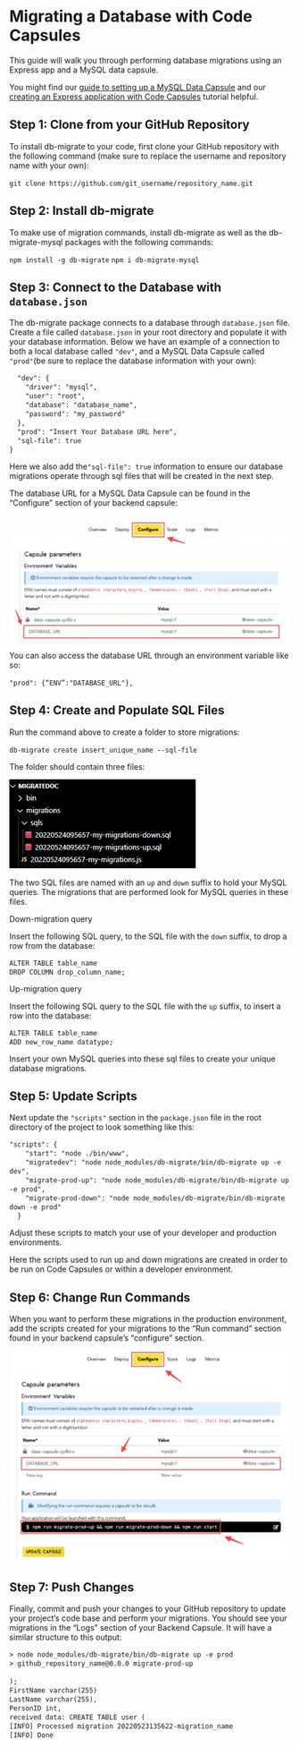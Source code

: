 # Migrating a Database with Code Capsules

This guide will walk you through performing database migrations using an Express app and a MySQL data capsule.

You might find our [guide to setting up a MySQL Data Capsule](https://codecapsules.io/docs/reference/set-up-mysql-data-capsule/) and our [creating an Express application with Code Capsules](https://codecapsules.io/docs/tutorials/game-catalogue-with-nodejs-and-mysql/) tutorial helpful.


## Step 1: Clone from your GitHub Repository

To install db-migrate to your code, first clone your GitHub repository with the following command (make sure to replace the username and repository name with your own):

`git clone https://github.com/git_username/repository_name.git`


## Step 2: Install db-migrate

To make use of migration commands, install db-migrate as well as the db-migrate-mysql packages with the following commands:


`npm install -g db-migrate`
`npm i db-migrate-mysql`


## Step 3: Connect to the Database with `database.json`

The db-migrate package connects to a database through `database.json` file. Create a file called `database.json` in your root directory and populate it with your database information. Below we have an example of a connection to both a local database called `"dev"`, and a MySQL Data Capsule called `"prod"`(be sure to replace the database information with your own):

```{
  "dev": {
    "driver": "mysql",
    "user": "root",
    "database": "database_name",
    "password": "my_password"
  },
  "prod": "Insert Your Database URL here",
  "sql-file": true
}
```

Here we also add the`"sql-file": true` information to ensure our database migrations operate through sql files that will be created in the next step.

The database URL for a MySQL Data Capsule can be found in the “Configure” section of your backend capsule:

![DATABSE_URL](../assets/reference/database-migration-images/configure-tab.png)

 You can also access the database URL through an environment variable like so:

`"prod": {“ENV”:"DATABASE_URL"},`



## Step 4: Create and Populate SQL Files

Run the command above to create a folder to store migrations: 

`db-migrate create insert_unique_name --sql-file`

The folder should contain three files:

![SQL files](../assets/reference/database-migration-images/sql-files.png)

The two SQL files are named with an `up` and `down` suffix to hold your MySQL queries. The migrations that are performed look for MySQL queries in these files.

Down-migration query

Insert the following SQL query, to the SQL file with the `down` suffix, to drop a row from the database:

```
ALTER TABLE table_name 
DROP COLUMN drop_column_name; 
```

Up-migration query

Insert the following SQL query to the SQL file with the `up` suffix, to insert a row into the database:

```
ALTER TABLE table_name
ADD new_row_name datatype;
```  


Insert your own MySQL queries into these sql files to create your unique database migrations.

## Step 5: Update Scripts

Next update the `"scripts"` section in the `package.json` file in the root directory of the project to look something like this: 


``` 
"scripts": {
    "start": "node ./bin/www",
    "migratedev": "node node_modules/db-migrate/bin/db-migrate up -e dev",
    "migrate-prod-up": "node node_modules/db-migrate/bin/db-migrate up -e prod",
    "migrate-prod-down": "node node_modules/db-migrate/bin/db-migrate down -e prod"
  }
```

Adjust these scripts to match your use of your developer and production environments.  

Here the scripts used to run up and down migrations are created in order to be run on Code Capsules or within a developer environment.


## Step 6: Change Run Commands

When you want to perform these migrations in the production environment, add the scripts created for your migrations to the “Run command” section found in your backend capsule’s “configure” section.

![Run Command](../assets/reference/database-migration-images/configure-tab-run-command.png)

## Step 7: Push Changes
Finally, commit and push your changes to your GitHub repository to update your project’s code base and perform your migrations. You should see your migrations in the “Logs” section of your Backend Capsule. It will have a similar structure to this output:

```
> node node_modules/db-migrate/bin/db-migrate up -e prod
> github_repository_name@0.0.0 migrate-prod-up

);
FirstName varchar(255)
LastName varchar(255),
PersonID int,
received data: CREATE TABLE user (
[INFO] Processed migration 20220523135622-migration_name
[INFO] Done
```
